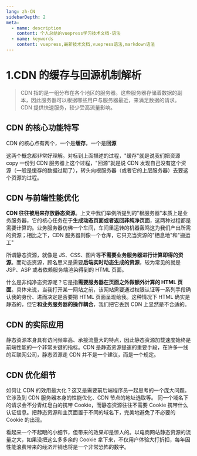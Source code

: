 ```yaml
---
lang: zh-CN
sidebarDepth: 2
meta:
  - name: description
    content: 个人总结的vuepress学习技术文档-语法
  - name: keywords
    content: vuepress,最新技术文档,vuepress语法,markdown语法
---
```


# 1.CDN 的缓存与回源机制解析

> CDN 指的是一组分布在各个地区的服务器。这些服务器存储着数据的副本，因此服务器可以根据哪些用户与服务器最近，来满足数据的请求。CDN 提供快速服务，较少受高流量影响。

## CDN 的核心功能特写

CDN 的核心点有两个，一个是**缓存**，一个是**回源**

这两个概念都非常好理解。对标到上面描述的过程，"缓存"就是说我们把资源 copy 一份到 CDN 服务器上这个过程，"回源"就是说 CDN 发现自己没有这个资源（一般是缓存的数据过期了），转头向根服务器（或者它的上层服务器）去要这个资源的过程。

## CDN 与前端性能优化

**CDN 往往被用来存放静态资源**。上文中我们举例所提到的"根服务器"本质上是业务服务器，它的核心任务在于**生成动态页面或者返回非纯净页面**，这两种过程都是需要计算的。业务服务器仿佛一个车间，车间里运转的机器轰鸣这为我们产出所需的资源；相比之下，CDN 服务器则像一个仓库，它只充当资源的"栖息地"和"搬运工"

所谓静态资源，就像是 JS、CSS、图片等**不需要业务服务器进行计算即得的资源**。而动态资源，顾名思义是需要**后端实时动态生成的资源**，较为常见的就是 JSP、ASP 或者依赖服务端渲染得到的 HTML 页面。

什么是非纯净态资源呢？它是指**需要服务器在页面之外做额外计算的 HTML 页面**。具体来说，当我打开某一网站之前，该网站需要通过权限认证等一系列手段确认我的身份、进而决定是否要把 HTML 页面呈现给我。这种情况下 HTML 确实是静态的，但它**和业务服务器的操作耦合**，我们把它丢到 CDN 上显然是不合适的。

## CDN 的实际应用

静态资源本身具有访问频率高、承接流量大的特点，因此静态资源加载速度始终是前端性能的一个非常关键的指标。CDN 是静态资源提速的重要手段，在许多一线的互联网公司，静态资源走 CDN 并不是一个建议，而是一个规定。

## CDN 优化细节

如何让 CDN 的效用最大化？这又是需要前后端程序员一起思考的一个庞大问题。它涉及到 CDN 服务器本身的性能优化、CDN 节点的地址选取等。
同一个域名下的请求会不分青红皂白的携带 Cookie，而静态资源往往不需要 Cookie 携带什么认证信息。把静态资源和主页面置于不同的域名下，完美地避免了不必要的 Cookie 的出现。

看起来一个不起眼的小细节，但带来的效果却是惊人的。以电商网站静态资源的流量之大，如果没把这么多多余的 Cookie 拿下来，不仅用户体验大打折扣，每年因性能浪费带来的经济开销也将是一个非常恐怖的数字。
